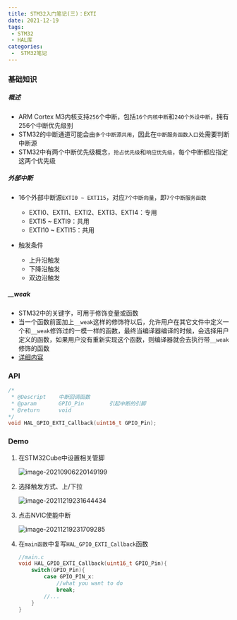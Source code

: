 ```yaml
---
title: STM32入门笔记(三)：EXTI
date: 2021-12-19
tags:
 - STM32
 - HAL库
categories:
 -  STM32笔记
---
```


### 基础知识

##### 概述

- ARM Cortex M3内核支持`256`个中断，包括`16个内核中断`和`240个外设中断`，拥有256个中断优先级别
- STM32的中断通道可能会由`多个中断源共用`，因此在`中断服务函数入口`处需要判断中断源
- STM32中有两个中断优先级概念，`抢占优先级`和`响应优先级`，每个中断都应指定这两个优先级



##### 外部中断

- 16个外部中断源`EXTI0 ~ EXTI15`，对应`7个中断向量`，即`7个中断服务函数`
  - EXTI0、EXTI1、EXTI2、EXTI3、EXTI4：专用
  - EXTI5 ~ EXTI9：共用
  - EXTI10 ~ EXTI15：共用

- 触发条件
  - 上升沿触发
  - 下降沿触发
  - 双边沿触发



##### __weak

- STM32中的关键字，可用于修饰变量或函数
- 当一个函数前面加上`__weak`这样的修饰符以后，允许用户在其它文件中定义一个和`__weak`修饰过的一模一样的函数，最终当编译器编译的时候，会选择用户定义的函数，如果用户没有重新实现这个函数，则编译器就会去执行带`__weak`修饰的函数
- [详细内容](https://www.21ic.com/article/883535.html)



### API

```c
/*
 * @Descript	中断回调函数
 * @param		GPIO_Pin		引起中断的引脚	
 * @return		void
*/
void HAL_GPIO_EXTI_Callback(uint16_t GPIO_Pin);
```



### Demo

1. 在STM32Cube中设置相关管脚

   ![image-20210906220149199](https://s2.loli.net/2021/12/19/2hjUXRgKJM9BiSc.png)



2. 选择触发方式、上/下拉

   ![image-20211219231644434](https://s2.loli.net/2021/12/19/2mCUWR9lTuyvbHX.png)



3. 点击NVIC使能中断

   ![image-20211219231709285](https://s2.loli.net/2021/12/19/r7bDZltLAp1yEXf.png)



4. 在`main函数`中复写`HAL_GPIO_EXTI_Callback`函数

   ```c
   //main.c
   void HAL_GPIO_EXTI_Callback(uint16_t GPIO_Pin){
       switch(GPIO_Pin){
           case GPIO_PIN_x:
               //what you want to do
               break;
           //...    
       } 
   }
   ```